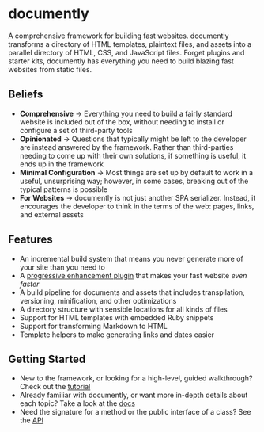 # documently

A comprehensive framework for building fast websites. documently transforms a
directory of HTML templates, plaintext files, and assets into a parallel
directory of HTML, CSS, and JavaScript files. Forget plugins and starter kits,
documently has everything you need to build blazing fast websites from static
files.

## Beliefs

* **Comprehensive** &rarr; Everything you need to build a fairly standard
  website is included out of the box, without needing to install or configure a
  set of third-party tools
* **Opinionated** &rarr; Questions that typically might be left to the developer
  are instead answered by the framework. Rather than third-parties needing to
  come up with their own solutions, if something is useful, it ends up in the
  framework
* **Minimal Configuration** &rarr; Most things are set up by default to work in
  a useful, unsurprising way; however, in some cases, breaking out of the
  typical patterns is possible
* **For Websites** &rarr; documently is not just another SPA serializer.
  Instead, it encourages the developer to think in the terms of the web: pages,
  links, and external assets

## Features

* An incremental build system that means you never generate more of your site
  than you need to
* A [progressive enhancement plugin][supercharge] that makes your fast website
  *even faster*
* A build pipeline for documents and assets that includes transpilation,
  versioning, minification, and other optimizations
* A directory structure with sensible locations for all kinds of files
* Support for HTML templates with embedded Ruby snippets
* Support for transforming Markdown to HTML
* Template helpers to make generating links and dates easier

## Getting Started

* New to the framework, or looking for a high-level, guided walkthrough? Check
  out the [tutorial][tutorial]
* Already familiar with documently, or want more in-depth details about each
  topic? Take a look at the [docs][docs]
* Need the signature for a method or the public interface of a class? See the
  [API][api]

[supercharge]: https://github.com/documently/supercharge
[tutorial]: https://github.com/documently/documently
[docs]: https://github.com/documently/documently
[api]: https://github.com/documently/documently
